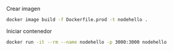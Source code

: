 Crear imagen
```bash
docker image build -f Dockerfile.prod -t nodehello .
```

Iniciar contenedor
```bash
docker run -it --rm --name nodehello -p 3000:3000 nodehello
``````